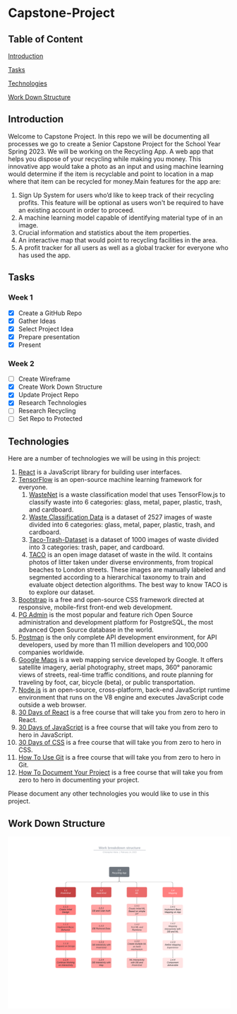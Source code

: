 # Capstone-Project

## Table of Content

[Introduction](#introduction)

[Tasks](#tasks)

[Technologies](#technologies)

[Work Down Structure](#work-down-structure)

## Introduction

Welcome to Capstone Project. In this repo we will be documenting all processes we go to create a Senior Capstone Project for the School Year Spring 2023. We will be working on the Recycling App. A web app that helps you dispose of your recycling while making you money. This innovative app would take a photo as an input and using machine learning would determine if the item is recyclable and point to location in a map where that item can be recycled for money.Main features for the app are:

1. Sign Up System for users who’d like to keep track of their recycling profits. This feature will be optional as users won't be required to have an existing account in order to proceed.
2. A machine learning model capable of identifying material type of in an image.
3. Crucial information and statistics about the item properties.
4. An interactive map that would point to recycling facilities in the area.
5. A profit tracker for all users as well as a global tracker for everyone who has used the app.

## Tasks

### Week 1

- [x] Create a GitHub Repo
- [x] Gather Ideas
- [x] Select Project Idea
- [x] Prepare presentation
- [x] Present

### Week 2

- [ ] Create Wireframe
- [x] Create Work Down Structure
- [x] Update Project Repo
- [x] Research Technologies
- [ ] Research Recycling
- [ ] Set Repo to Protected

## Technologies

Here are a number of technologies we will be using in this project:

1. [React](https://reactjs.org) is a JavaScript library for building user interfaces.
2. [TensorFlow](https://www.tensorflow.org) is an open-source machine learning framework for everyone.
   1. [WasteNet](https://recycleye.com/wastenet/) is a waste classification model that uses TensorFlow.js to classify waste into 6 categories: glass, metal, paper, plastic, trash, and cardboard.
   2. [Waste Classification Data](https://www.kaggle.com/datasets/techsash/waste-classification-data) is a dataset of 2527 images of waste divided into 6 categories: glass, metal, paper, plastic, trash, and cardboard.
   3. [Taco-Trash-Dataset](https://www.kaggle.com/asdasdasasdas/taco-trash-dataset) is a dataset of 1000 images of waste divided into 3 categories: trash, paper, and cardboard.
   4. [TACO](http://tacodataset.org) is an open image dataset of waste in the wild. It contains photos of litter taken under diverse environments, from tropical beaches to London streets. These images are manually labeled and segmented according to a hierarchical taxonomy to train and evaluate object detection algorithms. The best way to know TACO is to explore our dataset.
3. [Bootstrap](https://getbootstrap.com) is a free and open-source CSS framework directed at responsive, mobile-first front-end web development.
4. [PG Admin](https://www.pgadmin.org) is the most popular and feature rich Open Source administration and development platform for PostgreSQL, the most advanced Open Source database in the world.
5. [Postman](https://www.postman.com) is the only complete API development environment, for API developers, used by more than 11 million developers and 100,000 companies worldwide.
6. [Google Maps](https://developers.google.com/maps) is a web mapping service developed by Google. It offers satellite imagery, aerial photography, street maps, 360° panoramic views of streets, real-time traffic conditions, and route planning for traveling by foot, car, bicycle (beta), or public transportation.
7. [Node.js](https://nodejs.org) is an open-source, cross-platform, back-end JavaScript runtime environment that runs on the V8 engine and executes JavaScript code outside a web browser.
8. [30 Days of React](https://www.fullstackreact.com/30-days-of-react/) is a free course that will take you from zero to hero in React.
9. [30 Days of JavaScript](https://javascript30.com) is a free course that will take you from zero to hero in JavaScript.
10. [30 Days of CSS](https://css-tricks.com/30-days-css/) is a free course that will take you from zero to hero in CSS.
11. [How To Use Git](https://www.youtube.com/watch?v=8JJ101D3knE) is a free course that will take you from zero to hero in Git.
12. [How To Document Your Project](https://www.youtube.com/watch?v=OcL7-7cRpkQ) is a free course that will take you from zero to hero in documenting your project.

Please document any other technologies you would like to use in this project.

## Work Down Structure

![](img/Work%20breakdown%20structure.png)